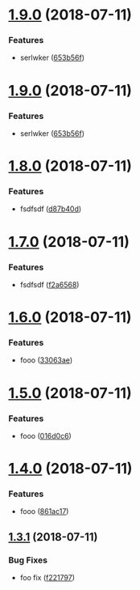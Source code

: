 # [1.9.0](https://github.com/ekazakov/greeter/compare/v1.8.0...v1.9.0) (2018-07-11)


### Features

* serlwker ([653b56f](https://github.com/ekazakov/greeter/commit/653b56f))

# [1.9.0](https://github.com/ekazakov/greeter/compare/v1.8.0...v1.9.0) (2018-07-11)


### Features

* serlwker ([653b56f](https://github.com/ekazakov/greeter/commit/653b56f))

# [1.8.0](https://github.com/ekazakov/greeter/compare/v1.7.0...v1.8.0) (2018-07-11)


### Features

* fsdfsdf ([d87b40d](https://github.com/ekazakov/greeter/commit/d87b40d))

# [1.7.0](https://github.com/ekazakov/greeter/compare/v1.6.0...v1.7.0) (2018-07-11)


### Features

* fsdfsdf ([f2a6568](https://github.com/ekazakov/greeter/commit/f2a6568))

# [1.6.0](https://github.com/ekazakov/greeter/compare/v1.5.0...v1.6.0) (2018-07-11)


### Features

* fooo ([33063ae](https://github.com/ekazakov/greeter/commit/33063ae))

# [1.5.0](https://github.com/ekazakov/greeter/compare/v1.4.0...v1.5.0) (2018-07-11)


### Features

* fooo ([016d0c6](https://github.com/ekazakov/greeter/commit/016d0c6))

# [1.4.0](https://github.com/ekazakov/greeter/compare/v1.3.1...v1.4.0) (2018-07-11)


### Features

* fooo ([861ac17](https://github.com/ekazakov/greeter/commit/861ac17))

## [1.3.1](https://github.com/ekazakov/greeter/compare/v1.3.0...v1.3.1) (2018-07-11)


### Bug Fixes

* foo fix ([f221797](https://github.com/ekazakov/greeter/commit/f221797))
